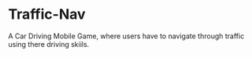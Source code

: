 # Traffic-Nav
A Car Driving Mobile Game, where users have to navigate through traffic using there driving skiils.
